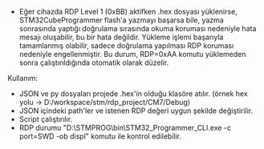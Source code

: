 * Eğer cihazda RDP Level 1 (0xBB) aktifken .hex dosyası yüklenirse, STM32CubeProgrammer flash'a yazmayı başarsa bile, yazma sonrasında yaptığı doğrulama sırasında okuma koruması nedeniyle hata mesajı oluşabilir, bu bir hata değildir. Yükleme işlemi başarıyla tamamlanmış olabilir, sadece doğrulama yapılması RDP koruması nedeniyle engellenmiştir. Bu durum, RDP=0xAA komutu yüklemeden sonra çalıştırıldığında otomatik olarak düzelir.

Kullanım:
* JSON ve py dosyaları projede .hex'in olduğu klasöre atılır. (örnek hex yolu -> D:/workspace/stm/rdp_project/CM7/Debug)
* JSON içindeki path'ler ve istenen RDP değeri uygun şekilde değiştirilir.
* Script çalıştırılır.
* RDP durumu "D:\STMPROG\bin\STM32_Programmer_CLI.exe -c port=SWD -ob displ" komutu ile kontrol edilebilir.
